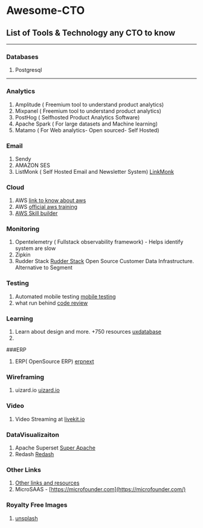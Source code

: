 # Awesome-CTO
## List of Tools & Technology any CTO to know
---

### Databases
1. Postgresql

---

### Analytics
1. Amplitude ( Freemium tool to understand product analytics)
2. Mixpanel  ( Freemium tool to understand product analytics)
3. PostHog ( Selfhosted Product Analytics Software) 
4. Apache Spark ( For large datasets and Machine learning)
5. Matamo ( For Web analytics- Open sourced- Self Hosted)


### Email
1. Sendy
2. AMAZON SES
3. ListMonk ( Self Hosted Email and Newsletter System)  [LinkMonk](https://listmonk.app/)


### Cloud
1. AWS [link to know about aws](https://github.com/open-guides/og-aws)
2. AWS [official aws training](https://www.aws.training/)
3. [AWS Skill builder](https://explore.skillbuilder.aws/lms/)

### Monitoring
1. Opentelemetry ( Fullstack observability framework) - Helps identify system are slow
2. Zipkin
3. Rudder Stack [Rudder Stack](https://www.rudderstack.com/) Open Source Customer Data Infrastructure. Alternative to Segment


### Testing
1. Automated mobile testing [mobile testing](https://www.waldo.com)
2. what run behind [code review](https://www.whatruns.com/)

### Learning
1. Learn about design and more. +750 resources [uxdatabase](https://www.uxdatabase.io/free-product-design-course)
2. 


###ERP
1. ERP( OpenSource ERP) [erpnext](https://erpnext.com)

### Wireframing
1. uizard.io [uizard.io](https://uizard.io)

### Video
1. Video Streaming at [livekit.io](https://github.com/livekit/livekit)

### DataVisualizaiton
1. Apache Superset [Super Apache](https://superset.apache.org)
2. Redash [Redash](https://redash.io/community/)

### Other Links
1. [Other links and resources](https://kuchin.github.io/awesome-cto/)
2. MicroSAAS - [https://microfounder.com](https://microfounder.com/)

### Royalty Free Images 
1. [unsplash](https://unsplash.com/)


